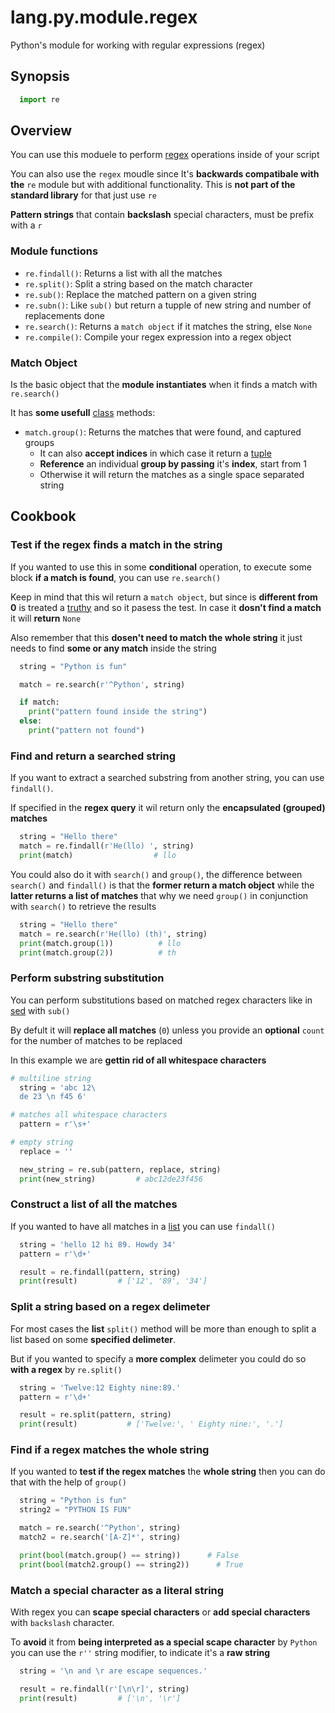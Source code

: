 # lang.py.module.regex

Python's module for working with regular expressions (regex)

## Synopsis

```py
  import re
```

## Overview

You can use this moduele to perform [regex](./cbw4.md) operations inside of
your script

You can also use the `regex` moudle since It's **backwards compatibale with
the** `re` module but with additional functionality. This is **not part of the
standard library** for that just use `re`

**Pattern strings** that contain **backslash** special characters, must be
prefix with a `r`

### Module functions

- `re.findall()`: Returns a list with all the matches
- `re.split()`: Split a string based on the match character
- `re.sub()`: Replace the matched pattern on a given string
- `re.subn()`: Like `sub()` but return a tupple of new string and number of
  replacements done
- `re.search()`: Returns a `match object` if it matches the string, else `None`
- `re.compile()`: Compile your regex expression into a regex object

### Match Object

Is the basic object that the **module instantiates** when it finds a match with
`re.search()`

It has **some usefull** [class](./unhs.md) methods:

- `match.group()`: Returns the matches that were found, and captured groups
  - It can also **accept indices** in which case it return a [tuple](./hsr4.md)
  - **Reference** an individual **group by passing** it's **index**, start from 1
  - Otherwise it will return the matches as a single space separated string

## Cookbook

### Test if the regex finds a match in the string

If you wanted to use this in some **conditional** operation, to execute some
block **if a match is found**, you can use `re.search()`

Keep in mind that this wil return a `match object`, but since is **different
from 0** is treated a [truthy](./6auy.md) and so it pasess the test. In case it **dosn't
find a match** it will **return** `None`

Also remember that this **dosen't need to match the whole string** it just
needs to find **some or any match** inside the string

```py
  string = "Python is fun"

  match = re.search(r'^Python', string)

  if match:
    print("pattern found inside the string")
  else:
    print("pattern not found")
```

### Find and return a searched string

If you want to extract a searched substring from another string, you can use
`findall()`.

If specified in the **regex query** it wil return only the **encapsulated (grouped)
matches**

```py
  string = "Hello there"
  match = re.findall(r'He(llo) ', string)
  print(match)                  # llo
```

You could also do it with `search()` and `group()`, the difference between
`search()` and `findall()` is that the **former return a match object** while
the **latter returns a list of matches** that why we need `group()` in
conjunction with `search()` to retrieve the results

```py
  string = "Hello there"
  match = re.search(r'He(llo) (th)', string)
  print(match.group(1))          # llo
  print(match.group(2))          # th
```

### Perform substring substitution

You can perform substitutions based on matched regex characters like in [sed](./i6f5.md)
with `sub()`

By defult it will **replace all matches** (`0`) unless you provide an **optional**
`count` for the number of matches to be replaced

In this example we are **gettin rid of all whitespace characters**

```py
# multiline string
  string = 'abc 12\
  de 23 \n f45 6'

# matches all whitespace characters
  pattern = r'\s+'

# empty string
  replace = ''

  new_string = re.sub(pattern, replace, string)
  print(new_string)         # abc12de23f456
```

### Construct a list of all the matches

If you wanted to have all matches in a [list](./7cxo.md) you can use `findall()`

```py
  string = 'hello 12 hi 89. Howdy 34'
  pattern = r'\d+'

  result = re.findall(pattern, string)
  print(result)         # ['12', '89', '34']
```

### Split a string based on a regex delimeter

For most cases the **list** `split()` method will be more than enough to split
a list based on some **specified delimeter**.

But if you wanted to specify a **more complex** delimeter you could do so
**with a regex** by `re.split()`

```py
  string = 'Twelve:12 Eighty nine:89.'
  pattern = r'\d+'

  result = re.split(pattern, string)
  print(result)           # ['Twelve:', ' Eighty nine:', '.']
```

### Find if a regex matches the whole string

If you wanted to **test if the regex matches** the **whole string** then you
can do that with the help of `group()`

```py
  string = "Python is fun"
  string2 = "PYTHON IS FUN"

  match = re.search('^Python', string)
  match2 = re.search('[A-Z]*', string)

  print(bool(match.group() == string))      # False
  print(bool(match2.group() == string2))      # True
```

### Match a special character as a literal string

With regex you can **scape special characters** or **add special characters**
with `backslash` character.

To **avoid** it from **being interpreted as a special scape character** by
`Python` you can use the `r''` string modifier, to indicate it's a **raw
string**

```py
  string = '\n and \r are escape sequences.'

  result = re.findall(r'[\n\r]', string)
  print(result)         # ['\n', '\r']
```

